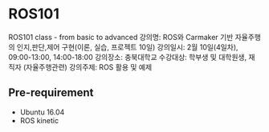 # ROS101
ROS101 class - from basic to advanced 
강의명: ROS와 Carmaker 기반 자율주행의 인지,판단,제어 구현(이론, 실습, 프로젝트 10일)​
강의일시: 2월 10일(4일차), 09:00-13:00, 14:00-18:00
강의장소: 충북대학교
수강대상: 학부생 및 대학원생, 재직자 (자율주행관련) 
강의주제: ROS 활용 및 예제

## Pre-requirement
- Ubuntu 16.04
- ROS kinetic